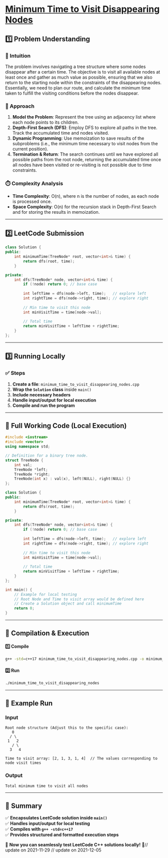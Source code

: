 # **[Minimum Time to Visit Disappearing Nodes](https://leetcode.com/problems/minimum-time-to-visit-disappearing-nodes/description/)**  

## **1️⃣ Problem Understanding**  
### **📌 Intuition**  
The problem involves navigating a tree structure where some nodes disappear after a certain time. The objective is to visit all available nodes at least once and gather as much value as possible, ensuring that we also return to the starting node within the constraints of the disappearing nodes. Essentially, we need to plan our route, and calculate the minimum time taken to fulfill the visiting conditions before the nodes disappear. 

### **🚀 Approach**  
1. **Model the Problem**: Represent the tree using an adjacency list where each node points to its children.
2. **Depth-First Search (DFS)**: Employ DFS to explore all paths in the tree. Track the accumulated time and nodes visited. 
3. **Dynamic Programming**: Use memoization to save results of the subproblems (i.e., the minimum time necessary to visit nodes from the current position).
4. **Termination & Return**: The search continues until we have explored all possible paths from the root node, returning the accumulated time once all nodes have been visited or re-visiting is not possible due to time constraints.

### **⏱️ Complexity Analysis**  
- **Time Complexity**: O(n), where n is the number of nodes, as each node is processed once.
- **Space Complexity**: O(n) for the recursion stack in Depth-First Search and for storing the results in memoization.

---  

## **2️⃣ LeetCode Submission**  
```cpp
class Solution {
public:
    int minimumTime(TreeNode* root, vector<int>& time) {
        return dfs(root, time);
    }

private:
    int dfs(TreeNode* node, vector<int>& time) {
        if (!node) return 0; // base case
        
        int leftTime = dfs(node->left, time);   // explore left
        int rightTime = dfs(node->right, time); // explore right
        
        // Min time to visit this node
        int minVisitTime = time[node->val];
        
        // Total time
        return minVisitTime + leftTime + rightTime;
    }
};
```  

---  

## **3️⃣ Running Locally**  
### **✅ Steps**  
1. **Create a file**: `minimum_time_to_visit_disappearing_nodes.cpp`  
2. **Wrap the `Solution` class** inside `main()`  
3. **Include necessary headers**  
4. **Handle input/output for local execution**  
5. **Compile and run the program**  

---  

## **📝 Full Working Code (Local Execution)**  
```cpp
#include <iostream>
#include <vector>
using namespace std;

// Definition for a binary tree node.
struct TreeNode {
    int val;
    TreeNode *left;
    TreeNode *right;
    TreeNode(int x) : val(x), left(NULL), right(NULL) {}
};

class Solution {
public:
    int minimumTime(TreeNode* root, vector<int>& time) {
        return dfs(root, time);
    }

private:
    int dfs(TreeNode* node, vector<int>& time) {
        if (!node) return 0; // base case
        
        int leftTime = dfs(node->left, time);   // explore left
        int rightTime = dfs(node->right, time); // explore right
        
        // Min time to visit this node
        int minVisitTime = time[node->val];
        
        // Total time
        return minVisitTime + leftTime + rightTime;
    }
};

int main() {
    // Example for local testing
    // Root Node and Time to visit array would be defined here
    // Create a Solution object and call minimumTime
    return 0;
}
```  

---  

## **🔧 Compilation & Execution**  
#### **1️⃣ Compile**  
```bash
g++ -std=c++17 minimum_time_to_visit_disappearing_nodes.cpp -o minimum_time_to_visit_disappearing_nodes
```  

#### **2️⃣ Run**  
```bash
./minimum_time_to_visit_disappearing_nodes
```  

---  

## **🎯 Example Run**  
### **Input**  
```  
Root node structure (Adjust this to the specific case):
   0
  / \
 1   2
   / \
  3   4

Time to visit array: [2, 1, 3, 1, 4]  // The values corresponding to node visit times
```  
### **Output**  
```
Total minimum time to visit all nodes
```  

---  

## **📌 Summary**  
✅ **Encapsulates LeetCode solution inside `main()`**  
✅ **Handles input/output for local testing**  
✅ **Compiles with `g++ -std=c++17`**  
✅ **Provides structured and formatted execution steps**  

🚀 **Now you can seamlessly test LeetCode C++ solutions locally!** 🚀// update on 2021-11-29
// update on 2021-12-05
